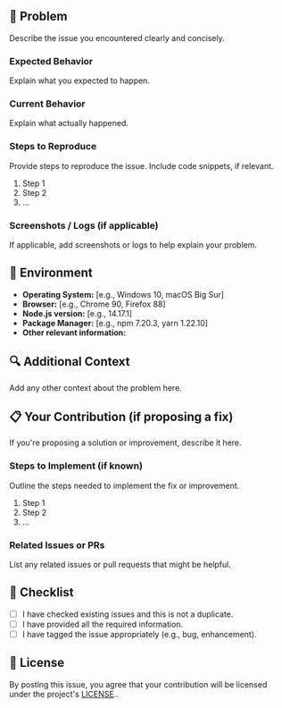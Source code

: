 ## 🚨 Problem
Describe the issue you encountered clearly and concisely.

### Expected Behavior
Explain what you expected to happen.

### Current Behavior
Explain what actually happened.

### Steps to Reproduce
Provide steps to reproduce the issue. Include code snippets, if relevant.

1. Step 1
2. Step 2
3. ...

### Screenshots / Logs (if applicable)
If applicable, add screenshots or logs to help explain your problem.

## 🧰 Environment
- **Operating System:** [e.g., Windows 10, macOS Big Sur]
- **Browser:** [e.g., Chrome 90, Firefox 88]
- **Node.js version:** [e.g., 14.17.1]
- **Package Manager:** [e.g., npm 7.20.3, yarn 1.22.10]
- **Other relevant information:**

## 🔍 Additional Context
Add any other context about the problem here.

## 📋 Your Contribution (if proposing a fix)
If you're proposing a solution or improvement, describe it here.

### Steps to Implement (if known)
Outline the steps needed to implement the fix or improvement.

1. Step 1
2. Step 2
3. ...

### Related Issues or PRs
List any related issues or pull requests that might be helpful.

## 📎 Checklist
- [ ] I have checked existing issues and this is not a duplicate.
- [ ] I have provided all the required information.
- [ ] I have tagged the issue appropriately (e.g., bug, enhancement).

## 📜 License
By posting this issue, you agree that your contribution will be licensed under the project's [LICENSE](../../LICENSE)..
